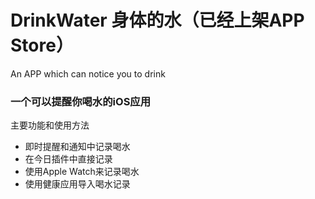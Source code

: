 # DrinkWater 身体的水（已经上架APP Store）
An APP which can notice you to drink
### 一个可以提醒你喝水的iOS应用
主要功能和使用方法
- 即时提醒和通知中记录喝水
- 在今日插件中直接记录
- 使用Apple Watch来记录喝水
- 使用健康应用导入喝水记录
